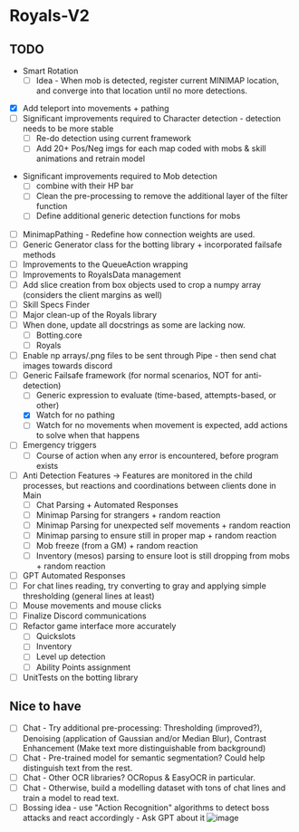 # Royals-V2

## TODO

- Smart Rotation
  - [ ] Idea - When mob is detected, register current MINIMAP location, and converge into that location until no more detections.
- [x] Add teleport into movements + pathing
- [ ] Significant improvements required to Character detection - detection needs to be more stable
  - [ ] Re-do detection using current framework
  - [ ] Add 20+ Pos/Neg imgs for each map coded with mobs & skill animations and retrain model
- Significant improvements required to Mob detection
  - [ ] combine with their HP bar
  - [ ] Clean the pre-processing to remove the additional layer of the filter function
  - [ ] Define additional generic detection functions for mobs
- [ ] MinimapPathing - Redefine how connection weights are used.
- [ ] Generic Generator class for the botting library + incorporated failsafe methods
- [ ] Improvements to the QueueAction wrapping
- [ ] Improvements to RoyalsData management
- [ ] Add slice creation from box objects used to crop a numpy array (considers the client margins as well)
- [ ] Skill Specs Finder
- [ ] Major clean-up of the Royals library
- [ ] When done, update all docstrings as some are lacking now.
  - [ ] Botting.core
  - [ ] Royals
- [ ] Enable np arrays/.png files to be sent through Pipe - then send chat images towards discord
- [ ] Generic Failsafe framework (for normal scenarios, NOT for anti-detection)
  - [ ] Generic expression to evaluate (time-based, attempts-based, or other)
  - [x] Watch for no pathing
  - [ ] Watch for no movements when movement is expected, add actions to solve when that happens
- [ ] Emergency triggers
  - [ ] Course of action when any error is encountered, before program exists
- [ ] Anti Detection Features -> Features are monitored in the child processes, but reactions and coordinations between clients done in Main
  - [ ] Chat Parsing + Automated Responses
  - [ ] Minimap Parsing for strangers + random reaction
  - [ ] Minimap Parsing for unexpected self movements + random reaction
  - [ ] Minimap parsing to ensure still in proper map + random reaction
  - [ ] Mob freeze (from a GM) + random reaction
  - [ ] Inventory (mesos) parsing to ensure loot is still dropping from mobs + random reaction
- [ ] GPT Automated Responses
- [ ] For chat lines reading, try converting to gray and applying simple thresholding (general lines at least)
- [ ] Mouse movements and mouse clicks
- [ ] Finalize Discord communications
- [ ] Refactor game interface more accurately
  - [ ] Quickslots
  - [ ] Inventory
  - [ ] Level up detection
  - [ ] Ability Points assignment
- [ ] UnitTests on the botting library

## Nice to have
  - [ ] Chat - Try additional pre-processing: Thresholding (improved?), Denoising (application of Gaussian and/or Median Blur), Contrast Enhancement (Make text more distinguishable from background)
  - [ ] Chat - Pre-trained model for semantic segmentation? Could help distinguish text from the rest.
  - [ ] Chat - Other OCR libraries? OCRopus & EasyOCR in particular.
  - [ ] Chat - Otherwise, build a modelling dataset with tons of chat lines and train a model to read text.
  - [ ] Bossing idea - use "Action Recognition" algorithms to detect boss attacks and react accordingly - Ask GPT about it
![image](https://github.com/FlawlessNa/Royals-V2/assets/106719178/c2620077-d36e-4a8d-b39b-f200a196cd2e)
